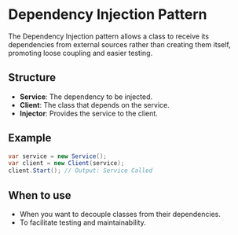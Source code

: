 # Dependency Injection Pattern

The Dependency Injection pattern allows a class to receive its dependencies from external sources rather than creating them itself, promoting loose coupling and easier testing.

## Structure

- **Service**: The dependency to be injected.
- **Client**: The class that depends on the service.
- **Injector**: Provides the service to the client.

## Example

```csharp
var service = new Service();
var client = new Client(service);
client.Start(); // Output: Service Called
```

## When to use

- When you want to decouple classes from their dependencies.
- To facilitate testing and maintainability.
